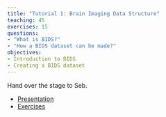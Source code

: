 ```yaml
---
title: "Tutorial 1: Brain Imaging Data Structure"
teaching: 45
exercises: 15
questions:
- "What is BIDS?"
- "How a BIDS dataset can be made?"
objectives:
- Introduction to BIDS
- Creating a BIDS dataset
---
```


Hand over the stage to Seb.

- [Presentation](../presentations/containers/presentation/)
- [Exercises](../presentations/containers/exercises/)
